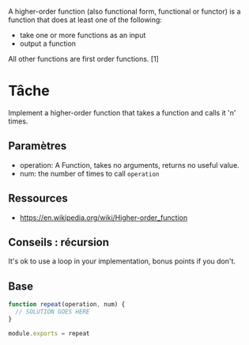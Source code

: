 A higher-order function (also functional form, functional or functor) is a function that does at least one of the following:

* take one or more functions as an input
* output a function

All other functions are first order functions. [1]

# Tâche

Implement a higher-order function that takes a function and calls it 'n' times.

## Paramètres

* operation: A Function, takes no arguments, returns no useful value.
* num: the number of times to call `operation`

## Ressources

* https://en.wikipedia.org/wiki/Higher-order_function

## Conseils : récursion

It's ok to use a loop in your implementation, bonus points
if you don't.

## Base

```js
function repeat(operation, num) {
  // SOLUTION GOES HERE
}

module.exports = repeat
```
